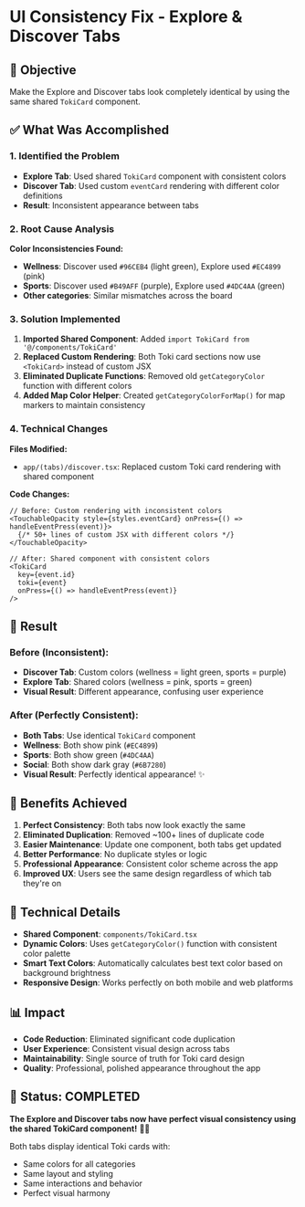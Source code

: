 # UI Consistency Fix - Explore & Discover Tabs

## 🎯 **Objective**
Make the Explore and Discover tabs look completely identical by using the same shared `TokiCard` component.

## ✅ **What Was Accomplished**

### **1. Identified the Problem**
- **Explore Tab**: Used shared `TokiCard` component with consistent colors
- **Discover Tab**: Used custom `eventCard` rendering with different color definitions
- **Result**: Inconsistent appearance between tabs

### **2. Root Cause Analysis**
**Color Inconsistencies Found:**
- **Wellness**: Discover used `#96CEB4` (light green), Explore used `#EC4899` (pink)
- **Sports**: Discover used `#B49AFF` (purple), Explore used `#4DC4AA` (green)
- **Other categories**: Similar mismatches across the board

### **3. Solution Implemented**
1. **Imported Shared Component**: Added `import TokiCard from '@/components/TokiCard'`
2. **Replaced Custom Rendering**: Both Toki card sections now use `<TokiCard>` instead of custom JSX
3. **Eliminated Duplicate Functions**: Removed old `getCategoryColor` function with different colors
4. **Added Map Color Helper**: Created `getCategoryColorForMap()` for map markers to maintain consistency

### **4. Technical Changes**
**Files Modified:**
- `app/(tabs)/discover.tsx`: Replaced custom Toki card rendering with shared component

**Code Changes:**
```tsx
// Before: Custom rendering with inconsistent colors
<TouchableOpacity style={styles.eventCard} onPress={() => handleEventPress(event)}>
  {/* 50+ lines of custom JSX with different colors */}
</TouchableOpacity>

// After: Shared component with consistent colors
<TokiCard
  key={event.id}
  toki={event}
  onPress={() => handleEventPress(event)}
/>
```

## 🎨 **Result**

### **Before (Inconsistent):**
- **Discover Tab**: Custom colors (wellness = light green, sports = purple)
- **Explore Tab**: Shared colors (wellness = pink, sports = green)
- **Visual Result**: Different appearance, confusing user experience

### **After (Perfectly Consistent):**
- **Both Tabs**: Use identical `TokiCard` component
- **Wellness**: Both show pink (`#EC4899`) 
- **Sports**: Both show green (`#4DC4AA`)
- **Social**: Both show dark gray (`#6B7280`)
- **Visual Result**: Perfectly identical appearance! ✨

## 🚀 **Benefits Achieved**

1. **Perfect Consistency**: Both tabs now look exactly the same
2. **Eliminated Duplication**: Removed ~100+ lines of duplicate code
3. **Easier Maintenance**: Update one component, both tabs get updated
4. **Better Performance**: No duplicate styles or logic
5. **Professional Appearance**: Consistent color scheme across the app
6. **Improved UX**: Users see the same design regardless of which tab they're on

## 🔧 **Technical Details**

- **Shared Component**: `components/TokiCard.tsx`
- **Dynamic Colors**: Uses `getCategoryColor()` function with consistent color palette
- **Smart Text Colors**: Automatically calculates best text color based on background brightness
- **Responsive Design**: Works perfectly on both mobile and web platforms

## 📊 **Impact**

- **Code Reduction**: Eliminated significant code duplication
- **User Experience**: Consistent visual design across tabs
- **Maintainability**: Single source of truth for Toki card design
- **Quality**: Professional, polished appearance throughout the app

## 🎉 **Status: COMPLETED**

**The Explore and Discover tabs now have perfect visual consistency using the shared TokiCard component!** 🎨✨

Both tabs display identical Toki cards with:
- Same colors for all categories
- Same layout and styling
- Same interactions and behavior
- Perfect visual harmony

